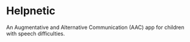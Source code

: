# Helpnetic

An Augmentative and Alternative Communication (AAC) app for children with speech difficulties. 


